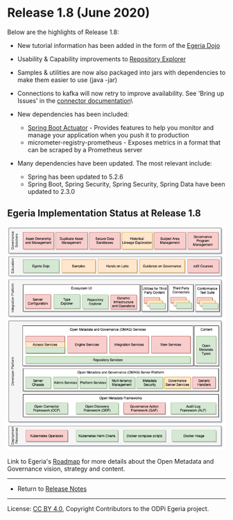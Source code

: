 <!-- SPDX-License-Identifier: CC-BY-4.0 -->
<!-- Copyright Contributors to the ODPi Egeria project. -->

# Release 1.8 (June 2020)

Below are the highlights of Release 1.8:

* New tutorial information has been added in the form of the [Egeria Dojo](../open-metadata-resources/open-metadata-tutorials/egeria-dojo/README.md)
* Usability & Capability improvements to [Repository Explorer](../open-metadata-implementation/user-interfaces/ui-chassis/ui-chassis-spring/docs/RepositoryExplorer/RepositoryExplorerGuide.md)
* Samples & utilities are now also packaged into jars with dependencies to make them easier to use (java -jar)
* Connections to kafka will now retry to improve availability. See 'Bring up Issues' in the [connector documentation](../open-metadata-implementation/adapters/open-connectors/event-bus-connectors/open-metadata-topic-connectors/kafka-open-metadata-topic-connector/README.md)\

* New dependencies has been included:
    * [Spring Boot Actuator](../open-metadata-implementation/server-chassis/server-chassis-spring/README.md) - Provides features to help you monitor and manage your application when you push it to production
    * micrometer-registry-prometheus - Exposes metrics in a format that can be scraped by a Prometheus server
    
* Many dependencies have been updated. The most relevant include:
    * Spring has been updated to 5.2.6
    * Spring Boot, Spring Security, Spring Security, Spring Data have been updated to 2.3.0

## Egeria Implementation Status at Release 1.8
 
![Egeria Implementation Status](../open-metadata-publication/website/roadmap/functional-organization-showing-implementation-status-for-1.8.png#pagewidth)
 
 Link to Egeria's [Roadmap](../open-metadata-publication/website/roadmap) for more details about the
 Open Metadata and Governance vision, strategy and content.
 
----
 * Return to [Release Notes](.)
        
----
License: [CC BY 4.0](https://creativecommons.org/licenses/by/4.0/),
Copyright Contributors to the ODPi Egeria project.
